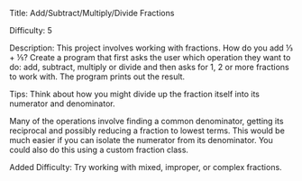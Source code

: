 Title: Add/Subtract/Multiply/Divide Fractions

Difficulty: 5

Description: This project involves working with fractions. How do you add ⅓ + ⅕? Create a program that first asks the user which operation they want to do: add, subtract, multiply or divide and then asks for 1, 2 or more fractions to work with. The program prints out the result.

Tips: Think about how you might divide up the fraction itself into its numerator and denominator.

Many of the operations involve finding a common denominator, getting its reciprocal and possibly reducing a fraction to lowest terms. This would be much easier if you can isolate the numerator from its denominator. You could also do this using a custom fraction class.

Added Difficulty: Try working with mixed, improper, or complex fractions.
